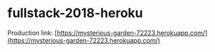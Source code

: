 # fullstack-2018-heroku
Production link: [https://mysterious-garden-72223.herokuapp.com/](https://mysterious-garden-72223.herokuapp.com/)
